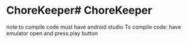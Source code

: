 # ChoreKeeper# ChoreKeeper
note:to compile code must have android studio
To compile code: have emulator open and press play button
